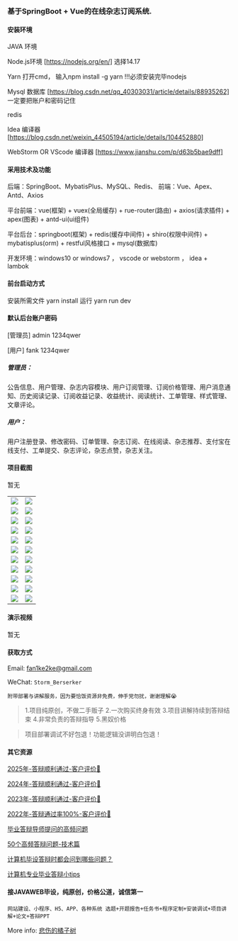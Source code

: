 ### 基于SpringBoot + Vue的在线杂志订阅系统.

#### 安装环境

JAVA 环境 

Node.js环境 [https://nodejs.org/en/] 选择14.17

Yarn 打开cmd， 输入npm install -g yarn !!!必须安装完毕nodejs

Mysql 数据库 [https://blog.csdn.net/qq_40303031/article/details/88935262] 一定要把账户和密码记住

redis

Idea 编译器 [https://blog.csdn.net/weixin_44505194/article/details/104452880]

WebStorm OR VScode 编译器 [https://www.jianshu.com/p/d63b5bae9dff]

#### 采用技术及功能

后端：SpringBoot、MybatisPlus、MySQL、Redis、
前端：Vue、Apex、Antd、Axios

平台前端：vue(框架) + vuex(全局缓存) + rue-router(路由) + axios(请求插件) + apex(图表)  + antd-ui(ui组件)

平台后台：springboot(框架) + redis(缓存中间件) + shiro(权限中间件) + mybatisplus(orm) + restful风格接口 + mysql(数据库)

开发环境：windows10 or windows7 ， vscode or webstorm ， idea + lambok


#### 前台启动方式
安装所需文件 yarn install 
运行 yarn run dev

#### 默认后台账户密码
[管理员]
admin
1234qwer

[用户]
fank
1234qwer

##### 管理员：
公告信息、用户管理、杂志内容模块、用户订阅管理、订阅价格管理、用户消息通知、历史阅读记录、订阅收益记录、收益统计、阅读统计、工单管理、样式管理、文章评论。

##### 用户：
用户注册登录、修改密码、订单管理、杂志订阅、在线阅读、杂志推荐、支付宝在线支付、工单提交、杂志评论，杂志点赞，杂志关注。

#### 项目截图
暂无

|  |  |
|---------------------|---------------------|
| ![](https://fank-bucket-oss.oss-cn-beijing.aliyuncs.com/img/61304ff1-34d9-4a70-9aeb-3fb3c5e75ee0.png) | ![](https://fank-bucket-oss.oss-cn-beijing.aliyuncs.com/img/2faa3f79-def7-4133-8a21-e9a93fc34cd1.png) |
| ![](https://fank-bucket-oss.oss-cn-beijing.aliyuncs.com/img/1990f439-1aa4-4db0-b7bb-7d705ce7ceec.png) | ![](https://fank-bucket-oss.oss-cn-beijing.aliyuncs.com/img/f95e7ee1-5e7f-43b5-af81-f4f3c80279e4.png) |
| ![](https://fank-bucket-oss.oss-cn-beijing.aliyuncs.com/img/953f706e-63d8-485d-b17b-5f8c8ebddd06.png) | ![](https://fank-bucket-oss.oss-cn-beijing.aliyuncs.com/img/f3d0fe5c-6fdf-41af-b8ec-14f0d5e4afe6.png) |
| ![](https://fank-bucket-oss.oss-cn-beijing.aliyuncs.com/img/920de269-5033-47c5-b41e-46336275004f.png) | ![](https://fank-bucket-oss.oss-cn-beijing.aliyuncs.com/img/f1b1a9cd-5846-4cfe-aa58-fe7ba91bb5aa.png) |
| ![](https://fank-bucket-oss.oss-cn-beijing.aliyuncs.com/img/097fc158-5a07-4928-9cb3-a487e6fdfc25.png) | ![](https://fank-bucket-oss.oss-cn-beijing.aliyuncs.com/img/eeb32f06-e33e-4d83-82d8-73cd430cf7dd.png) |
| ![](https://fank-bucket-oss.oss-cn-beijing.aliyuncs.com/img/96d7969b-e464-46f9-a3c8-a2ce819e2d20.png) | ![](https://fank-bucket-oss.oss-cn-beijing.aliyuncs.com/img/d7d83a17-56fa-40ef-baf5-5f782dbc26da.png) |
| ![](https://fank-bucket-oss.oss-cn-beijing.aliyuncs.com/img/68c9e1d7-540d-4797-a178-18e9f3fb76a6.png) | ![](https://fank-bucket-oss.oss-cn-beijing.aliyuncs.com/img/bb2bd217-eb8b-4111-82fa-c88b32ec734f.png) |
| ![](https://fank-bucket-oss.oss-cn-beijing.aliyuncs.com/img/8fdcbd2d-0ea6-469c-8532-f10b54da05dc.png) | ![](https://fank-bucket-oss.oss-cn-beijing.aliyuncs.com/img/b0e4e2c0-1af3-4e73-ba22-eac7ea3bcae3.png) |
| ![](https://fank-bucket-oss.oss-cn-beijing.aliyuncs.com/img/6b5c7bb2-0d22-44a3-8f71-d13723a4bddf.png) | ![](https://fank-bucket-oss.oss-cn-beijing.aliyuncs.com/img/a9d9f7cb-07b9-484c-ae4a-ba17347281d7.png) |
| ![](https://fank-bucket-oss.oss-cn-beijing.aliyuncs.com/img/4c9274d3-3b1e-43de-8069-7b936a7a683d.png) | ![](https://fank-bucket-oss.oss-cn-beijing.aliyuncs.com/img/353434ba-cf34-4072-9c8c-62eca001aeb0.png) |
| ![](https://fank-bucket-oss.oss-cn-beijing.aliyuncs.com/img/3ad234d1-5cd5-4633-8872-d5c9ce098901.png) | ![](https://fank-bucket-oss.oss-cn-beijing.aliyuncs.com/work/936e9baf53eb9a217af4f89c616dc19.png) |


#### 演示视频

暂无

#### 获取方式

Email: fan1ke2ke@gmail.com

WeChat: `Storm_Berserker`

`附带部署与讲解服务，因为要恰饭资源非免费，伸手党勿扰，谢谢理解😭`

> 1.项目纯原创，不做二手贩子 2.一次购买终身有效 3.项目讲解持续到答辩结束 4.非常负责的答辩指导 5.黑奴价格

> 项目部署调试不好包退！功能逻辑没讲明白包退！

#### 其它资源

[2025年-答辩顺利通过-客户评价🍜](https://berserker287.github.io/2025/06/18/2025%E5%B9%B4%E7%AD%94%E8%BE%A9%E9%A1%BA%E5%88%A9%E9%80%9A%E8%BF%87/)

[2024年-答辩顺利通过-客户评价👻](https://berserker287.github.io/2024/06/06/2024%E5%B9%B4%E7%AD%94%E8%BE%A9%E9%A1%BA%E5%88%A9%E9%80%9A%E8%BF%87/)

[2023年-答辩顺利通过-客户评价🐢](https://berserker287.github.io/2023/06/14/2023%E5%B9%B4%E7%AD%94%E8%BE%A9%E9%A1%BA%E5%88%A9%E9%80%9A%E8%BF%87/)

[2022年-答辩通过率100%-客户评价🐣](https://berserker287.github.io/2022/05/25/%E9%A1%B9%E7%9B%AE%E4%BA%A4%E6%98%93%E8%AE%B0%E5%BD%95/)

[毕业答辩导师提问的高频问题](https://berserker287.github.io/2023/06/13/%E6%AF%95%E4%B8%9A%E7%AD%94%E8%BE%A9%E5%AF%BC%E5%B8%88%E6%8F%90%E9%97%AE%E7%9A%84%E9%AB%98%E9%A2%91%E9%97%AE%E9%A2%98/)

[50个高频答辩问题-技术篇](https://berserker287.github.io/2023/06/13/50%E4%B8%AA%E9%AB%98%E9%A2%91%E7%AD%94%E8%BE%A9%E9%97%AE%E9%A2%98-%E6%8A%80%E6%9C%AF%E7%AF%87/)

[计算机毕设答辩时都会问到哪些问题？](https://www.zhihu.com/question/31020988)

[计算机专业毕业答辩小tips](https://zhuanlan.zhihu.com/p/145911029)

#### 接JAVAWEB毕设，纯原创，价格公道，诚信第一

`网站建设、小程序、H5、APP、各种系统 选题+开题报告+任务书+程序定制+安装调试+项目讲解+论文+答辩PPT`

More info: [悲伤的橘子树](https://berserker287.github.io/)
